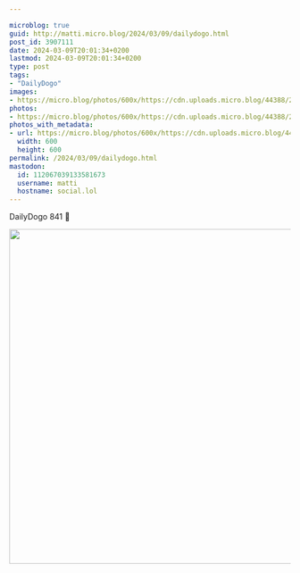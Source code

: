 ```yaml
---

microblog: true
guid: http://matti.micro.blog/2024/03/09/dailydogo.html
post_id: 3907111
date: 2024-03-09T20:01:34+0200
lastmod: 2024-03-09T20:01:34+0200
type: post
tags:
- "DailyDogo"
images:
- https://micro.blog/photos/600x/https://cdn.uploads.micro.blog/44388/2024/502549d1863b4c8ba66772d61cac2e28.jpg
photos:
- https://micro.blog/photos/600x/https://cdn.uploads.micro.blog/44388/2024/502549d1863b4c8ba66772d61cac2e28.jpg
photos_with_metadata:
- url: https://micro.blog/photos/600x/https://cdn.uploads.micro.blog/44388/2024/502549d1863b4c8ba66772d61cac2e28.jpg
  width: 600
  height: 600
permalink: /2024/03/09/dailydogo.html
mastodon:
  id: 112067039133581673
  username: matti
  hostname: social.lol
---
```

DailyDogo 841 🐶

<img src="/media/uploads/2024/502549d1863b4c8ba66772d61cac2e28.jpg" width="600" height="600" alt="" />
